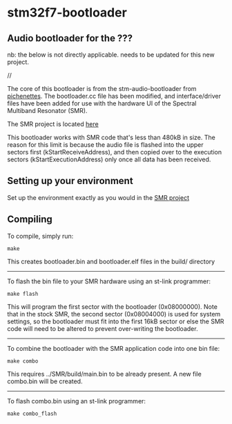 # stm32f7-bootloader

## Audio bootloader for the ???

nb: the below is not directly applicable. needs to be updated for this new project.

//

The core of this bootloader is from the stm-audio-bootloader from [pichenettes](https://github.com/pichenettes/eurorack). The bootloader.cc file has been modified, and interface/driver files have been added for use with the hardware UI of the Spectral Multiband Resonator (SMR).

The SMR project is located [here](https://github.com/4ms/SMR)

This bootloader works with SMR code that's less than 480kB in size. The reason for this limit is because the audio file is flashed into the upper sectors first (kStartReceiveAddress), and then copied over to the execution sectors (kStartExecutionAddress) only once all data has been received.

## Setting up your environment

Set up the environment exactly as you would in the [SMR project](https://github.com/4ms/SMR)

## Compiling

To compile, simply run:
	
	make

This creates bootloader.bin and bootloader.elf files in the build/ directory

---

To flash the bin file to your SMR hardware using an st-link programmer:

	make flash
	
This will program the first sector with the bootloader (0x08000000).
Note that in the stock SMR, the second sector (0x08004000) is used for system settings, so the bootloader must fit into the first 16kB sector or else the SMR code will need to be altered to prevent over-writing the bootloader.

---

To combine the bootloader with the SMR application code into one bin file:

	make combo

This requires ../SMR/build/main.bin to be already present. A new file combo.bin will be created.

---

To flash combo.bin using an st-link programmer:

	make combo_flash
	
	


